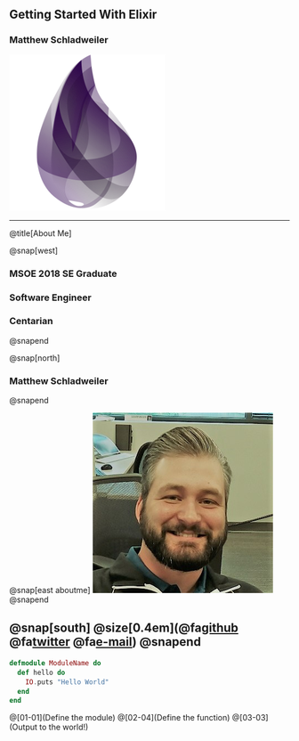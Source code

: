 ## Getting Started With Elixir
### Matthew Schladweiler
![Logo](assets/img/elixir_logo.png)

--- 
@title[About Me]

@snap[west]
### MSOE 2018 SE Graduate
### Software Engineer
### Centarian
@snapend

@snap[north]
### Matthew Schladweiler
@snapend

@snap[east aboutme]
![ProfilePic](assets/img/me.jpg)
@snapend

@snap[south]
@size[0.4em](@fa[github](BlackbeardMatt)   @fa[twitter](BlackbeardMatt)   @fa[e-mail](matthew.schladweiler@gmail.com))
@snapend
---
```elixir
defmodule ModuleName do
  def hello do
    IO.puts "Hello World"
  end
end
```
@[01-01](Define the module)
@[02-04](Define the function)
@[03-03](Output to the world!)
